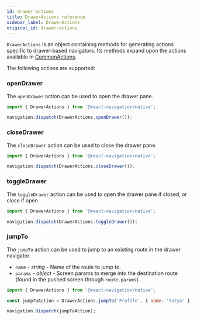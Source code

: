 ```yaml
---
id: drawer-actions
title: DrawerActions reference
sidebar_label: DrawerActions
original_id: drawer-actions
---
```


`DrawerActions` is an object containing methods for generating actions specific to drawer-based navigators. Its methods expand upon the actions available in [CommonActions](navigation-actions.html).

The following actions are supported:

### openDrawer

The `openDrawer` action can be used to open the drawer pane.

<samp id="drawer-actions"></samp>

```js
import { DrawerActions } from '@react-navigation/native';

navigation.dispatch(DrawerActions.openDrawer());
```

### closeDrawer

The `closeDrawer` action can be used to close the drawer pane.

<samp id="drawer-actions"></samp>

```js
import { DrawerActions } from '@react-navigation/native';

navigation.dispatch(DrawerActions.closeDrawer());
```

### toggleDrawer

The `toggleDrawer` action can be used to open the drawer pane if closed, or close if open.

<samp id="drawer-actions"></samp>

```js
import { DrawerActions } from '@react-navigation/native';

navigation.dispatch(DrawerActions.toggleDrawer());
```

### jumpTo

The `jumpTo` action can be used to jump to an existing route in the drawer navigator.

- `name` - _string_ - Name of the route to jump to.
- `params` - _object_ - Screen params to merge into the destination route (found in the pushed screen through `route.params`).

<samp id="drawer-actions"></samp>

```js
import { DrawerActions } from '@react-navigation/native';

const jumpToAction = DrawerActions.jumpTo('Profile', { name: 'Satya' });

navigation.dispatch(jumpToAction);
```
